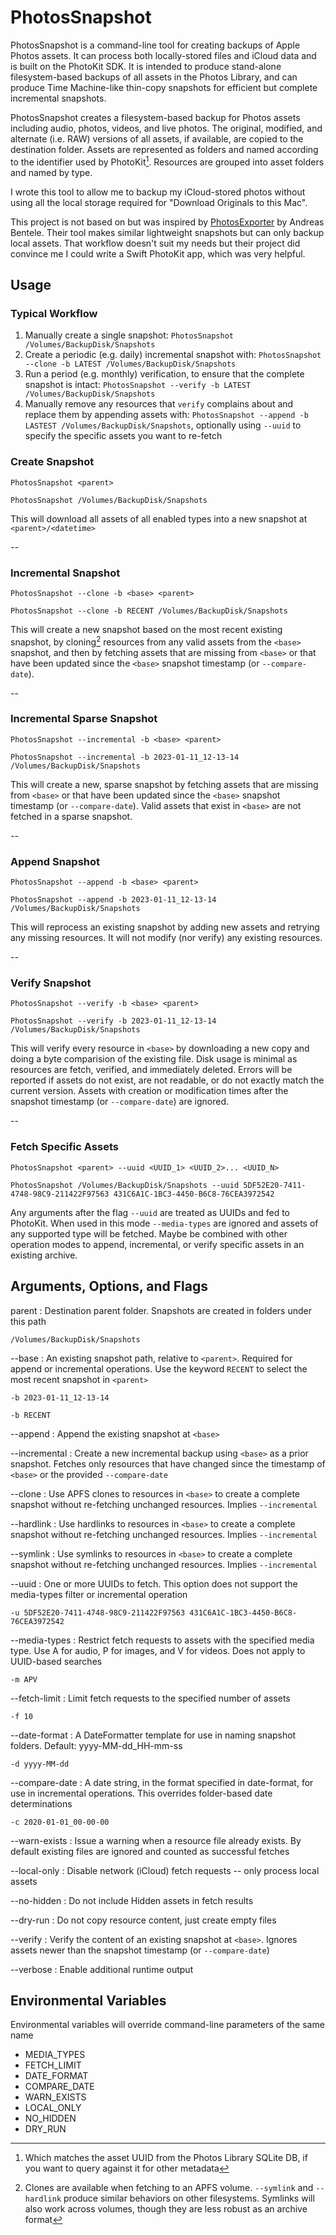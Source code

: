# PhotosSnapshot

PhotosSnapshot is a command-line tool for creating backups of Apple Photos assets. It can process both locally-stored files and iCloud data and is built on the PhotoKit SDK. It is intended to produce stand-alone filesystem-based backups of all assets in the Photos Library, and can produce Time Machine-like thin-copy snapshots for efficient but complete incremental snapshots.

PhotosSnapshot creates a filesystem-based backup for Photos assets including audio, photos, videos, and live photos. The original, modified, and alternate (i.e. RAW) versions of all assets, if available, are copied to the destination folder. Assets are represented as folders and named according to the identifier used by PhotoKit[^1]. Resources are grouped into asset folders and named by type.

[^1]: Which matches the asset UUID from the Photos Library SQLite DB, if you want to query against it for other metadata

I wrote this tool to allow me to backup my iCloud-stored photos without using all the local storage required for "Download Originals to this Mac".

This project is not based on but was inspired by [PhotosExporter](https://github.com/abentele/PhotosExporter) by Andreas Bentele. Their tool makes similar lightweight snapshots but can only backup local assets. That workflow doesn't suit my needs but their project did convince me I could write a Swift PhotoKit app, which was very helpful.

## Usage

### Typical Workflow

1. Manually create a single snapshot: `PhotosSnapshot /Volumes/BackupDisk/Snapshots`
1. Create a periodic (e.g. daily) incremental snapshot with: `PhotosSnapshot --clone -b LATEST /Volumes/BackupDisk/Snapshots`
1. Run a period (e.g. monthly) verification, to ensure that the complete snapshot is intact: `PhotosSnapshot --verify -b LATEST /Volumes/BackupDisk/Snapshots`
1. Manually remove any resources that `verify` complains about and replace them by appending assets with: `PhotosSnapshot --append -b LASTEST /Volumes/BackupDisk/Snapshots`, optionally using `--uuid` to specify the specific assets you want to re-fetch

### Create Snapshot

`PhotosSnapshot <parent>`

`PhotosSnapshot /Volumes/BackupDisk/Snapshots`

This will download all assets of all enabled types into a new snapshot at `<parent>/<datetime>`

--

### Incremental Snapshot

`PhotosSnapshot --clone -b <base> <parent>`

`PhotosSnapshot --clone -b RECENT /Volumes/BackupDisk/Snapshots`

This will create a new snapshot based on the most recent existing snapshot, by cloning[^2] resources from any valid assets from the `<base>` snapshot, and then by fetching assets that are missing from `<base>` or that have been updated since the `<base>` snapshot timestamp (or `--compare-date`).

[^2]: Clones are available when fetching to an APFS volume. `--symlink` and `--hardlink` produce similar behaviors on other filesystems. Symlinks will also work across volumes, though they are less robust as an archive format

--

### Incremental Sparse Snapshot

`PhotosSnapshot --incremental -b <base> <parent>`

`PhotosSnapshot --incremental -b 2023-01-11_12-13-14 /Volumes/BackupDisk/Snapshots`

This will create a new, sparse snapshot by fetching assets that are missing from `<base>` or that have been updated since the `<base>` snapshot timestamp (or `--compare-date`). Valid assets that exist in `<base>` are not fetched in a sparse snapshot.

--

### Append Snapshot

`PhotosSnapshot --append -b <base> <parent>`

`PhotosSnapshot --append -b 2023-01-11_12-13-14 /Volumes/BackupDisk/Snapshots`

This will reprocess an existing snapshot by adding new assets and retrying any missing resources. It will not modify (nor verify) any existing resources.

--

### Verify Snapshot

`PhotosSnapshot --verify -b <base> <parent>`

`PhotosSnapshot --verify -b 2023-01-11_12-13-14 /Volumes/BackupDisk/Snapshots`

This will verify every resource in `<base>` by downloading a new copy and doing a byte comparision of the existing file. Disk usage is minimal as resources are fetch, verified, and immediately deleted. Errors will be reported if assets do not exist, are not readable, or do not exactly match the current version. Assets with creation or modification times after the snapshot timestamp (or `--compare-date`) are ignored.

--

### Fetch Specific Assets

`PhotosSnapshot <parent> --uuid <UUID_1> <UUID_2>... <UUID_N>`

`PhotosSnapshot /Volumes/BackupDisk/Snapshots --uuid 5DF52E20-7411-4748-98C9-211422F97563 431C6A1C-1BC3-4450-B6C8-76CEA3972542`

Any arguments after the flag `--uuid` are treated as UUIDs and fed to PhotoKit. When used in this mode `--media-types` are ignored and assets of any supported type will be fetched. Maybe be combined with other operation modes to append, incremental, or verify specific assets in an existing archive.


## Arguments, Options, and Flags

parent
: Destination parent folder. Snapshots are created in folders under this path

`/Volumes/BackupDisk/Snapshots`

--base
: An existing snapshot path, relative to `<parent>`. Required for append or incremental operations. Use the keyword `RECENT` to select the most recent snapshot in `<parent>`

`-b 2023-01-11_12-13-14`

`-b RECENT`

--append
: Append the existing snapshot at `<base>`

--incremental
: Create a new incremental backup using `<base>` as a prior snapshot. Fetches only resources that have changed since the timestamp of `<base>` or the provided `--compare-date`

--clone
: Use APFS clones to resources in `<base>` to create a complete snapshot without re-fetching unchanged resources. Implies `--incremental`

--hardlink
: Use hardlinks to resources in `<base>` to create a complete snapshot without re-fetching unchanged resources. Implies `--incremental`

--symlink
: Use symlinks to resources in `<base>` to create a complete snapshot without re-fetching unchanged resources. Implies `--incremental`

--uuid
: One or more UUIDs to fetch. This option does not support the media-types filter or incremental operation

`-u 5DF52E20-7411-4748-98C9-211422F97563 431C6A1C-1BC3-4450-B6C8-76CEA3972542`

--media-types
: Restrict fetch requests to assets with the specified media type. Use A for audio, P for images, and V for videos. Does not apply to UUID-based searches

`-m APV`

--fetch-limit
: Limit fetch requests to the specified number of assets

`-f 10`

--date-format
: A DateFormatter template for use in naming snapshot folders. Default: yyyy-MM-dd_HH-mm-ss

`-d yyyy-MM-dd`

--compare-date
: A date string, in the format specified in date-format, for use in incremental operations. This overrides folder-based date determinations

`-c 2020-01-01_00-00-00`

--warn-exists
: Issue a warning when a resource file already exists. By default existing files are ignored and counted as successful fetches

--local-only
: Disable network (iCloud) fetch requests -- only process local assets

--no-hidden
: Do not include Hidden assets in fetch results

--dry-run
: Do not copy resource content, just create empty files

--verify
: Verify the content of an existing snapshot at `<base>`. Ignores assets newer than the snapshot timestamp (or `--compare-date`)

--verbose
: Enable additional runtime output


## Environmental Variables

Environmental variables will override command-line parameters of the same name

- MEDIA_TYPES
- FETCH_LIMIT
- DATE_FORMAT
- COMPARE_DATE
- WARN_EXISTS
- LOCAL_ONLY
- NO_HIDDEN
- DRY_RUN

